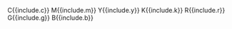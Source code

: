 <span class="{{include.classes}}"></span>
<span class="cmyk"> <span>
		<span class="colour-letter cmyk-wrap">C</span><span class="colour-value">{{include.c}}</span>
		<span class="colour-letter">M</span><span class="colour-value">{{include.m}}</span>
		<span class="colour-letter">Y</span><span class="colour-value">{{include.y}}</span>
		<span class="colour-letter">K</span><span class="colour-value">{{include.k}}</span>
</span></span>
<span class="rbg-wrap">
		<span class="colour-letter">R</span><span class="colour-value">{{include.r}}</span>
		<span class="colour-letter">G</span><span class="colour-value">{{include.g}}</span>
		<span class="colour-letter">B</span><span class="colour-value">{{include.b}}</span>
</span>